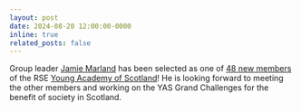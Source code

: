 ```yaml
---
layout: post
date: 2024-08-20 12:00:00-0000
inline: true
related_posts: false
---
```


Group leader [Jamie Marland](https://marlandlab.github.io/profiles/) has been selected as one of [48 new members](https://www.youngacademyofscotland.org.uk/new-members-2024/) of the RSE [Young Academy of Scotland](https://www.youngacademyofscotland.org.uk)! He is looking forward to meeting the other members and working on the YAS Grand Challenges for the benefit of society in Scotland.